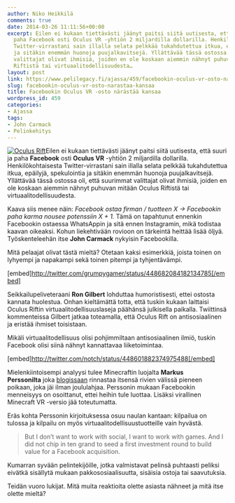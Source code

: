 ```yaml
---
author: Niko Heikkilä
comments: true
date: 2014-03-26 11:11:56+00:00
excerpt: Eilen ei kukaan tiettävästi jäänyt paitsi siitä uutisesta, että suuri ja
  paha Facebook osti Oculus VR -yhtiön 2 miljardilla dollarilla. Henkilökohtaisesta
  Twitter-virrastani sain illalla selata pelkkää tukahdutettua itkua, epäilyjä, spekulointia
  ja sitäkin enemmän huonoja puujalkavitsejä. Yllättävää tässä ostossa oli, että suurimmat
  valittajat olivat ihmisiä, joiden en ole koskaan aiemmin nähnyt puhuvan mitään Oculus
  Riftistä tai virtuaalitodellisuudesta…
layout: post
link: https://www.pelilegacy.fi/ajassa/459/facebookin-oculus-vr-osto-narastaa-kansaa
slug: facebookin-oculus-vr-osto-narastaa-kansaa
title: Facebookin Oculus VR -osto närästää kansaa
wordpress_id: 459
categories:
- Ajassa
tags:
- John Carmack
- Pelinkehitys
---
```


[![Oculus Rift](http://www.pelilegacy.fi/wp-content/uploads/2014/03/oculus_rift-300x300.jpg)](http://www.pelilegacy.fi/wp-content/uploads/2014/03/oculus_rift.jpg)Eilen ei kukaan tiettävästi jäänyt paitsi siitä uutisesta, että suuri ja paha **Facebook** osti **Oculus VR** -yhtiön 2 miljardilla dollarilla. Henkilökohtaisesta Twitter-virrastani sain illalla selata pelkkää tukahdutettua itkua, epäilyjä, spekulointia ja sitäkin enemmän huonoja puujalkavitsejä. Yllättävää tässä ostossa oli, että suurimmat valittajat olivat ihmisiä, joiden en ole koskaan aiemmin nähnyt puhuvan mitään Oculus Riftistä tai virtuaalitodellisuudesta.

Kaava siis menee näin: _Facebook ostaa firman / tuotteen X → Facebookin paha karma nousee potenssiin X + 1._ Tämä on tapahtunut ennenkin Facebookin ostaessa WhatsAppin ja sitä ennen Instagramin, mikä todistaa kaavan oikeaksi. Kohun liekehtivään rovioon on tärkeintä heittää lisää öljyä. Työskenteleehän itse **John Carmack** nykyisin Facebookilla.

Mitä pelaajat olivat tästä mieltä? Otetaan kaksi esimerkkiä, joista toinen on lyhyempi ja napakampi sekä toinen pitempi ja tyhjentävämpi.





[embed]http://twitter.com/grumpygamer/status/448682084182134785[/embed]



Seikkailupeliveteraani **Ron Gilbert** lohduttaa humoristisesti, ettei ostosta kannata huolestua. Onhan kieltämättä totta, että tuskin kukaan laittaisi Oculus Riftin virtuaalitodellisuuslaseja päähänsä julkisella paikalla. Twiittinsä kommenteissa Gilbert jatkaa toteamalla, että Oculus Rift on antisosiaalinen ja eristää ihmiset toisistaan.

Mikäli virtuaalitodellisuus olisi pohjimmiltaan antisosiaalinen ilmiö, tuskin Facebook olisi siinä nähnyt kannattavaa liiketoimintaa.



[embed]http://twitter.com/notch/status/448601882374975488[/embed]



Mielenkiintoisempi analyysi tulee Minecraftin luojalta **Markus Perssonilta** joka [blogissaan](http://notch.net/2014/03/virtual-reality-is-going-to-change-the-world/) rinnastaa itsensä rivien välissä pieneen poikaan, joka jäi ilman joululahjaa. Perssonin mukaan Facebookin menneisyys on osoittanut, ettei heihin tule luottaa. Lisäksi virallinen Minecraft VR -versio jää toteutumatta.

Eräs kohta Perssonin kirjoituksessa osuu naulan kantaan: kilpailua on tulossa ja kilpailu on myös virtuaalitodellisuustuotteille vain hyvästä.



<blockquote>But I don’t want to work with social, I want to work with games. And I did not chip in ten grand to seed a first investment round to build value for a Facebook acquisition.</blockquote>



Kumarran syvään pelintekijöille, jotka valmistavat pelinsä puhtaasti peliksi eivätkä sisällytä mukaan pakkososiaalisuutta, sisäisia ostoja tai saavutuksia.

Teidän vuoro lukijat. Mitä muita reaktioita olette asiasta nähneet ja mitä itse olette mieltä?
